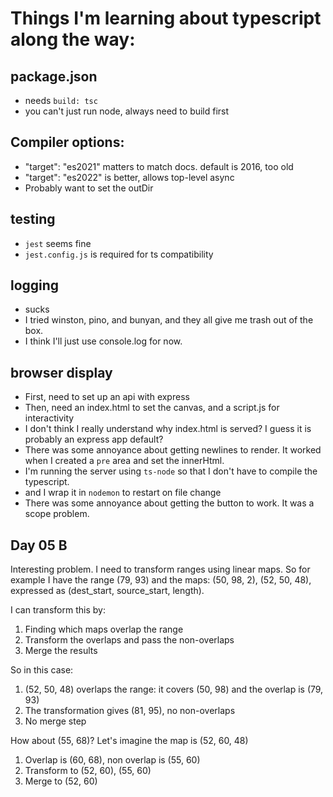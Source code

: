 # Things I'm learning about typescript along the way:

## package.json

- needs `build: tsc`
- you can't just run node, always need to build first

## Compiler options:

- "target": "es2021" matters to match docs. default is 2016, too old
- "target": "es2022" is better, allows top-level async
- Probably want to set the outDir

## testing

- `jest` seems fine
- `jest.config.js` is required for ts compatibility

## logging

- sucks
- I tried winston, pino, and bunyan, and they all give me trash out of the box.
- I think I'll just use console.log for now.

## browser display

- First, need to set up an api with express
- Then, need an index.html to set the canvas, and a script.js for interactivity
- I don't think I really understand why index.html is served? I guess it is probably an express app default?
- There was some annoyance about getting newlines to render. It worked when I created a `pre` area and set the innerHtml.
- I'm running the server using `ts-node` so that I don't have to compile the typescript.
- and I wrap it in `nodemon` to restart on file change
- There was some annoyance about getting the button to work. It was a scope problem.

## Day 05 B

Interesting problem. I need to transform ranges using linear maps.
So for example I have the range (79, 93)
and the maps: (50, 98, 2), (52, 50, 48), expressed as (dest_start, source_start, length).

I can transform this by:

1. Finding which maps overlap the range
2. Transform the overlaps and pass the non-overlaps
3. Merge the results

So in this case:

1. (52, 50, 48) overlaps the range: it covers (50, 98) and the overlap is (79, 93)
2. The transformation gives (81, 95), no non-overlaps
3. No merge step

How about (55, 68)? Let's imagine the map is (52, 60, 48)

1. Overlap is (60, 68), non overlap is (55, 60)
2. Transform to (52, 60), (55, 60)
3. Merge to (52, 60)

